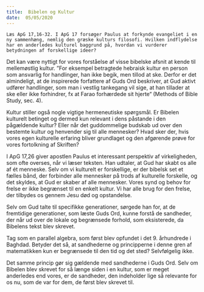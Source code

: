 ```yaml
---
title:  Bibelen og Kultur
date:  05/05/2020
---
```


`Læs ApG 17,16-32. I ApG 17 forsøger Paulus at forkynde evangeliet i en ny sammenhæng, nemlig den græske kulturs filosofi. Hvilken indflydelse har en anderledes kulturel baggrund på, hvordan vi vurderer betydningen af forskellige ideer?`

Det kan være nyttigt for vores forståelse af visse bibelske afsnit at kende til mellemøstlig kultur. ”For eksempel betragtede hebraisk kultur en person som ansvarlig for handlinger, han ikke begik, men tillod at ske. Derfor er det almindeligt, at de inspirerede forfattere af Guds Ord beskriver, at Gud aktivt udfører handlinger, som man i vestlig tankegang vil sige, at han tillader at ske eller ikke forhindrer, fx at Farao forhærdede sit hjerte“ (Methods of Bible Study, sec. 4).

Kultur stiller også nogle vigtige hermeneutiske spørgsmål. Er Bibelen kulturelt betinget og dermed kun relevant i dens påstande i den pågældende kultur? Eller når det guddommelige budskab ud over den bestemte kultur og henvender sig til alle mennesker? Hvad sker der, hvis vores egen kulturelle erfaring bliver grundlaget og den afgørende prøve for vores fortolkning af Skriften?

I ApG 17,26 giver apostlen Paulus et interessant perspektiv af virkeligheden, som ofte overses, når vi læser teksten. Han udtaler, at Gud har skabt os alle af ét menneske. Selv om vi kulturelt er forskellige, er der bibelsk set et fælles bånd, der forbinder alle mennesker på trods af kulturelle forskelle, og det skyldes, at Gud er skaber af alle mennesker. Vores synd og behov for frelse er ikke begrænset til en enkelt kultur. Vi har alle brug for den frelse, der tilbydes os gennem Jesu død og opstandelse.

Selv om Gud talte til specifikke generationer, sørgede han for, at de fremtidige generationer, som læste Guds Ord, kunne forstå de sandheder, der når ud over de lokale og begrænsede forhold, som eksisterede, da Bibelens tekst blev skrevet.

Tag som en parallel algebra, som først blev opfundet i det 9. århundrede i Baghdad. Betyder det så, at sandhederne og principperne i denne gren af matematikken kun er begrænsede til den tid og det sted? Selvfølgelig ikke.

Det samme princip gør sig gældende med sandhederne i Guds Ord. Selv om Bibelen blev skrevet for så længe siden i en kultur, som er meget anderledes end vores, er de sandheder, den indeholder lige så relevante for os nu, som de var for dem, de først blev skrevet til.